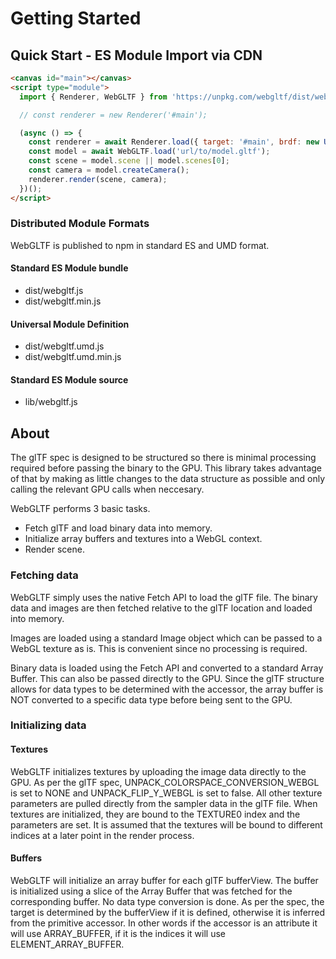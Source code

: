 # Getting Started

## Quick Start - ES Module Import via CDN

```html
<canvas id="main"></canvas>
<script type="module">
  import { Renderer, WebGLTF } from 'https://unpkg.com/webgltf/dist/webgltf.min.js';

  // const renderer = new Renderer('#main');

  (async () => {
    const renderer = await Renderer.load({ target: '#main', brdf: new URL('./textures/brdfLUT.png', import.meta.url) });
    const model = await WebGLTF.load('url/to/model.gltf');
    const scene = model.scene || model.scenes[0];
    const camera = model.createCamera();
    renderer.render(scene, camera);
  })();
</script>
```

### Distributed Module Formats

WebGLTF is published to npm in standard ES and UMD format.

#### Standard ES Module bundle

- dist/webgltf.js
- dist/webgltf.min.js

#### Universal Module Definition

- dist/webgltf.umd.js
- dist/webgltf.umd.min.js

#### Standard ES Module source

- lib/webgltf.js

## About

The glTF spec is designed to be structured so there is minimal processing required before passing the binary to the GPU. 
This library takes advantage of that by making as little changes to the data structure as possible and only calling the 
relevant GPU calls when neccesary.

WebGLTF performs 3 basic tasks.

- Fetch glTF and load binary data into memory.
- Initialize array buffers and textures into a WebGL context.
- Render scene.

### Fetching data

WebGLTF simply uses the native Fetch API to load the glTF file. The binary data and images are then fetched relative to the glTF location and loaded into memory.

Images are loaded using a standard Image object which can be passed to a WebGL texture as is. This is convenient since no processing is required.

Binary data is loaded using the Fetch API and converted to a standard Array Buffer. This can also be passed directly to the GPU. Since the glTF structure allows for data types to be determined with the accessor, the array buffer is NOT converted to a specific data type before being sent to the GPU.

### Initializing data

#### Textures

WebGLTF initializes textures by uploading the image data directly to the GPU. As per the glTF spec, UNPACK_COLORSPACE_CONVERSION_WEBGL is set to NONE and UNPACK_FLIP_Y_WEBGL is set to false. All other texture parameters are pulled directly from the sampler data in the glTF file. When textures are initialized, they are bound to the TEXTURE0 index and the parameters are set. It is assumed that the textures will be bound to different indices at a later point in the render process.

#### Buffers

WebGLTF will initialize an array buffer for each glTF bufferView. The buffer is initialized using a slice of the Array Buffer that was fetched for the corresponding buffer. No data type conversion is done. As per the spec, the target is determined by the bufferView if it is defined, otherwise it is inferred from the primitive accessor. In other words if the accessor is an attribute it will use ARRAY_BUFFER, if it is the indices it will use ELEMENT_ARRAY_BUFFER.
